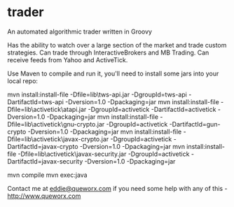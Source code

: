 # trader
An automated algorithmic trader written in Groovy

Has the ability to watch over a large section of the market and trade custom strategies. Can trade through InteractiveBrokers and MB Trading. Can receive feeds from Yahoo and ActiveTick.

Use Maven to compile and run it, you'll need to install some jars into your local repo:

mvn install:install-file -Dfile=lib\tws-api.jar -DgroupId=tws-api -DartifactId=tws-api -Dversion=1.0 -Dpackaging=jar
mvn install:install-file -Dfile=lib\activetick\atapi.jar -DgroupId=activetick -DartifactId=activetick -Dversion=1.0 -Dpackaging=jar
mvn install:install-file -Dfile=lib\activetick\gnu-crypto.jar -DgroupId=activetick -DartifactId=gun-crypto -Dversion=1.0 -Dpackaging=jar
mvn install:install-file -Dfile=lib\activetick\javax-crypto.jar -DgroupId=activetick -DartifactId=javax-crypto -Dversion=1.0 -Dpackaging=jar
mvn install:install-file -Dfile=lib\activetick\javax-security.jar -DgroupId=activetick -DartifactId=javax-security -Dversion=1.0 -Dpackaging=jar

mvn compile
mvn exec:java

Contact me at eddie@queworx.com if you need some help with any of this - http://www.queworx.com